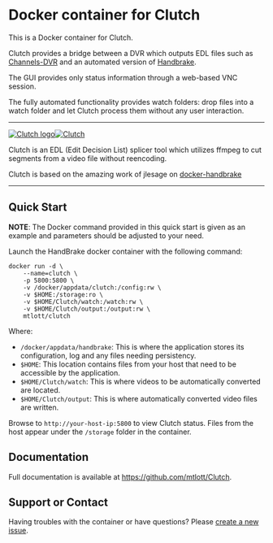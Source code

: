 # Docker container for Clutch

This is a Docker container for Clutch.

Clutch provides a bridge between a DVR which outputs EDL files such as [Channels-DVR](https://channels.com) and an automated version of [Handbrake](https://github.com/jlesage/docker-handbrake).

The GUI provides only status information through a web-based VNC session.

The fully automated functionality provides watch folders: drop files into a watch folder and let Clutch process them without any user interaction.

---
[![Clutch logo](https://images.weserv.nl/?url=raw.githubusercontent.com/mtlott/Clutch/master/images/clutch-logo.jpg&w=400)](https://github.com/mtlott/clutch/)[![Clutch](https://dummyimage.com/300x110/ffffff/575757&text=Clutch)](https://github.com/mtlott/clutch/)

Clutch is an EDL (Edit Decision List) splicer tool which utilizes ffmpeg to cut segments from a video file without reencoding.

Clutch is based on the amazing work of jlesage on [docker-handbrake](https://github.com/jlesage/docker-handbrake)

---

## Quick Start

**NOTE**: The Docker command provided in this quick start is given as an example
and parameters should be adjusted to your need.

Launch the HandBrake docker container with the following command:
```
docker run -d \
    --name=clutch \
    -p 5800:5800 \
    -v /docker/appdata/clutch:/config:rw \
    -v $HOME:/storage:ro \
    -v $HOME/Clutch/watch:/watch:rw \
    -v $HOME/Clutch/output:/output:rw \
    mtlott/clutch
```

Where:
  - `/docker/appdata/handbrake`: This is where the application stores its configuration, log and any files needing persistency.
  - `$HOME`: This location contains files from your host that need to be accessible by the application.
  - `$HOME/Clutch/watch`: This is where videos to be automatically converted are located.
  - `$HOME/Clutch/output`: This is where automatically converted video files are written.

Browse to `http://your-host-ip:5800` to view Clutch status.
Files from the host appear under the `/storage` folder in the container.

## Documentation

Full documentation is available at https://github.com/mtlott/Clutch.

## Support or Contact

Having troubles with the container or have questions?  Please
[create a new issue].

[create a new issue]: https://github.com/mtlott/Clutch/issues
